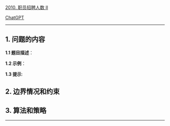 [2010. 职员招聘人数 II](https://leetcode.cn/problems/the-number-of-seniors-and-juniors-to-join-the-company-ii)

[ChatGPT](chat.openai.com)

---

## 1. 问题的内容
**1.1 题目描述**：

**1.2 示例**：

**1.3 提示**:

## 2. 边界情况和约束


## 3. 算法和策略

---

